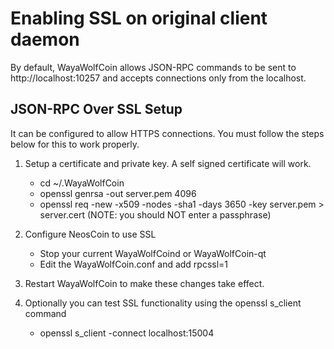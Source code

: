 Enabling SSL on original client daemon
======================================
By default, WayaWolfCoin allows JSON-RPC commands to be sent to http://localhost:10257
and accepts connections only from the localhost.

JSON-RPC Over SSL Setup
-----------------------
It can be configured to allow HTTPS connections.  You must follow the steps below
for this to work properly.

1. Setup a certificate and private key.  A self signed certificate will work.
    * cd ~/.WayaWolfCoin
    * openssl genrsa -out server.pem 4096
    * openssl req -new -x509 -nodes -sha1 -days 3650 -key server.pem > server.cert
    (NOTE: you should NOT enter a passphrase)

2. Configure NeosCoin to use SSL
    * Stop your current WayaWolfCoind or WayaWolfCoin-qt
    * Edit the WayaWolfCoin.conf and add
      rpcssl=1

3. Restart WayaWolfCoin to make these changes take effect.

4. Optionally you can test SSL functionality using the openssl s_client command
    * openssl s_client -connect localhost:15004
